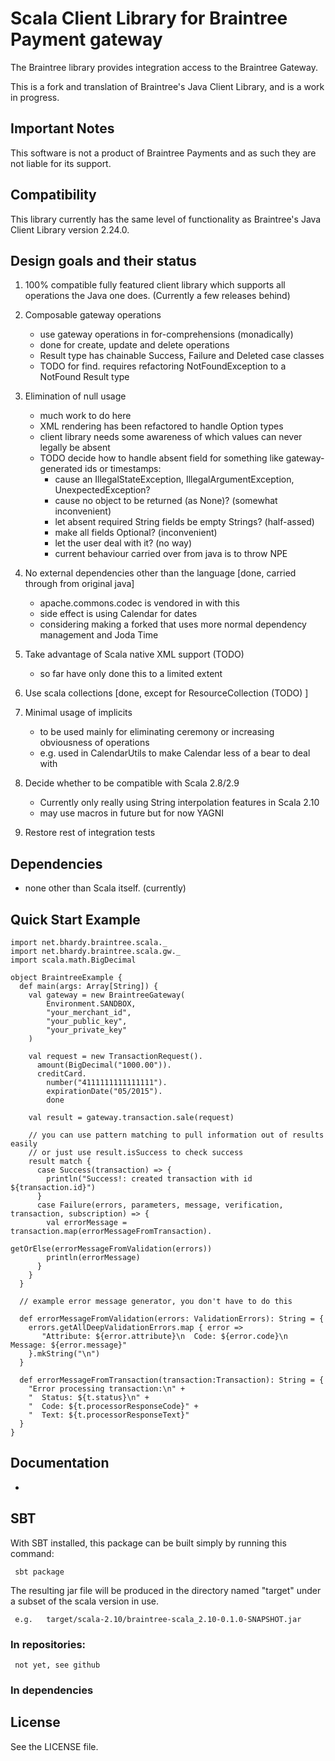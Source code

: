 # Scala Client Library for Braintree Payment gateway

The Braintree library provides integration access to the Braintree Gateway.

This is a fork and translation of Braintree's Java Client Library, and is a
work in progress.

## Important Notes

This software is not a product of Braintree Payments and as such they are not
liable for its support.

## Compatibility

This library currently has the same level of functionality as Braintree's Java
Client Library version 2.24.0.

## Design goals and their status

1. 100% compatible fully featured client library which supports all operations the Java one does.
   (Currently a few releases behind)

2. Composable gateway operations
   - use gateway operations in for-comprehensions (monadically)
   - done for create, update and delete operations
   - Result type has chainable Success, Failure and Deleted case classes
   - TODO for find. requires refactoring NotFoundException to a NotFound Result type

3. Elimination of null usage
   - much work to do here
   - XML rendering has been refactored to handle Option types
   - client library needs some awareness of which values can never legally be absent
   - TODO decide how to handle absent field for something like gateway-generated ids or timestamps:
     - cause an IllegalStateException, IllegalArgumentException, UnexpectedException?
     - cause no object to be returned (as None)? (somewhat inconvenient)
     - let absent required String fields be empty Strings? (half-assed)
     - make all fields Optional? (inconvenient)
     - let the user deal with it? (no way)
     - current behaviour carried over from java is to throw NPE

4. No external dependencies other than the language [done, carried through from original java]
   - apache.commons.codec is vendored in with this
   - side effect is using Calendar for dates
   - considering making a forked that uses more normal dependency management and Joda Time

4. Take advantage of Scala native XML support (TODO)
   - so far have only done this to a limited extent

5. Use scala collections [done, except for ResourceCollection (TODO) ]

6. Minimal usage of implicits
   - to be used mainly for eliminating ceremony or increasing obviousness of operations
   - e.g. used in CalendarUtils to make Calendar less of a bear to deal with

7. Decide whether to be compatible with Scala 2.8/2.9
   - Currently only really using String interpolation features in Scala 2.10
   - may use macros in future but for now YAGNI

8. Restore rest of integration tests

## Dependencies

* none other than Scala itself.  (currently)

## Quick Start Example

    import net.bhardy.braintree.scala._
    import net.bhardy.braintree.scala.gw._
    import scala.math.BigDecimal

    object BraintreeExample {
      def main(args: Array[String]) {
        val gateway = new BraintreeGateway(
            Environment.SANDBOX,
            "your_merchant_id",
            "your_public_key",
            "your_private_key"
        )

        val request = new TransactionRequest().
          amount(BigDecimal("1000.00")).
          creditCard.
            number("4111111111111111").
            expirationDate("05/2015").
            done

        val result = gateway.transaction.sale(request)

        // you can use pattern matching to pull information out of results easily
        // or just use result.isSuccess to check success
        result match {
          case Success(transaction) => {
            println("Success!: created transaction with id ${transaction.id}")
          }
          case Failure(errors, parameters, message, verification, transaction, subscription) => {
            val errorMessage = transaction.map(errorMessageFromTransaction).
                                getOrElse(errorMessageFromValidation(errors))
            println(errorMessage)
          }
        }
      }

      // example error message generator, you don't have to do this

      def errorMessageFromValidation(errors: ValidationErrors): String = {
        errors.getAllDeepValidationErrors.map { error =>
           "Attribute: ${error.attribute}\n  Code: ${error.code}\n  Message: ${error.message}"
        }.mkString("\n")
      }

      def errorMessageFromTransaction(transaction:Transaction): String = {
        "Error processing transaction:\n" +
        "  Status: ${t.status}\n" +
        "  Code: ${t.processorResponseCode}" +
        "  Text: ${t.processorResponseText}"
      }
    }


## Documentation

 * 

## SBT

  With SBT installed, this package can be built simply by running this command:

     sbt package

  The resulting jar file will be produced in the directory named "target" under a subset of the scala version in use.

     e.g.   target/scala-2.10/braintree-scala_2.10-0.1.0-SNAPSHOT.jar

### In repositories:

     not yet, see github

### In dependencies


## License

See the LICENSE file.
